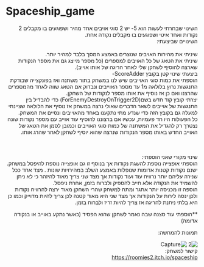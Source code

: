 # Spaceship_game
<div dir='rtl' lang='he'>
השינוי שבחרתי לעשות הוא 5- יש 2 סוגי אויבים אחד מהיר ושפוגעים בו מקבלים 2 נקודות ואחד איטי ושפוגעים בו מקבלים נקודה אחת.
<br>
  השינויים שביצעתי:<br>
  <br>
שיניתי את מהירות האויבים שנוצרים באמצע המסך בלבד למהיר יותר.<br>
שיניתי את הטאג של כל האויבים למספרים (כל מספר מייצג גם את מספר הנקודות שארצה להוסיף לשחקן שלי לאחר הריגה של אותו אוייב).<br>
   ביצעתי שינוי קטן בקובץ ScoreAdder- <br> 
 הוספתי את כמות סוגי האוייבים שיש לנו במשחק בתור משתנה ואז בפונקצייה שבודקת התנגשות נרוץ בלולאה מ1 עד מספר האוייבים ונבדוק אם הטאג שווה לאחד מהמספרים שהרצנו ואם כן אז נוסיף את אותו מספר לנקודות של השחקן. 
 <br>
  יצרתי קובץ קוד חדש בשם(ForEnemyDestroyOnTrigger2D) כדי להבדיל בין התנגשות של אוייבים לשאר הדברים שאולי נרצה במשחק
 אז נוסיף את הלולאה שציינתי למעלה גם בקובץ הזה כדי שנדע מתי נתקענו באחד מהאוייבים ונסיים את המשחק.
 <br>
 כל הפעולות היו חד פעמיות, עכשיו אם ברצוננו להוסיף עוד אוייב עם מספר נקודות שונה נצטרך רק להגדיל את המשתנה של כמות סוגי האוייבים וכמובן לסמן את הטאג של האוייב החדש באותו מספר הנקודות שנרצה שהוא יוסיף לשחקן לאחר שהרג אותו.
 
  <br><br>
  שינוי מקורי שאני הוספתי:<br>
  הוספתי אופצייה נוספת להשגת נקודות אך בנוסף זו גם אופצייה נוספת להיפסל במשחק.
  ישנם נקודות קטנות אדומות שנופלות באמצע השלב במהירויות שונות . מצד אחד ככל שנירה עליהם יותר נרוויח עוד ועוד נקודות אך מצד שני צריך מאוד להיזהר כי לא ניתן להשמיד את הנקודה אלא חייב להספיק ולברוח בזמן, אחרת ניפסל.
  <br>
  הוספה זו מכניסה יותר אתגר ומתח למשחק שהרי השחקן מאוד ירצה להרוויח נקודות ולכן ינסה לירות על הנקודות אך מצד שני היא מאוד קטנה לכן צריך להיות מדוייק וכמו כן היא בלתי ניתנת להריגה אז צריך להיות זריז ולברוח בזמן.
  
  **הוספתי עוד סצנה שבה נאמר לשחקן שהוא הפסיד (כאשר נתקע באוייב או בנקודה אדומה)
  
 תמונות להמחשה:<br>
  
 ![2](https://user-images.githubusercontent.com/57321080/140822812-60a0d3b2-8417-41d6-8087-83f9b1b7a5a7.PNG)
![Capture](https://user-images.githubusercontent.com/57321080/140822829-975ed499-8b03-4f62-9f63-7f027dd3fbe7.PNG)
<br>
  קישור למשחק:
  <br>
  https://roomies2.itch.io/spaceship
 <div/>
 
  
